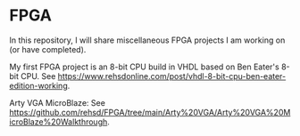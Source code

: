 # FPGA
In this repository, I will share miscellaneous FPGA projects I am working on (or have completed).

My first FPGA project is an 8-bit CPU build in VHDL based on Ben Eater's 8-bit CPU. See https://www.rehsdonline.com/post/vhdl-8-bit-cpu-ben-eater-edition-working.

Arty VGA MicroBlaze: See https://github.com/rehsd/FPGA/tree/main/Arty%20VGA/Arty%20VGA%20MicroBlaze%20Walkthrough.
